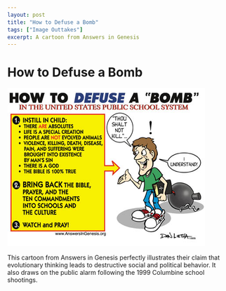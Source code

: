 ```yaml
---
layout: post
title: "How to Defuse a Bomb"
tags: ["Image Outtakes"]
excerpt: A cartoon from Answers in Genesis
---
```


# How to Defuse a Bomb

![How to Defuse a Bomb](/assets/img/debomb.jpg)

This cartoon from Answers in Genesis perfectly illustrates their claim that evolutionary thinking leads to destructive social and political behavior. It also draws on the public alarm following the 1999 Columbine school shootings.

